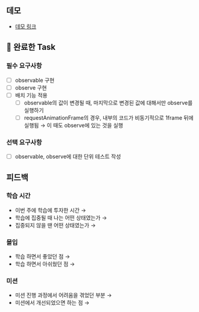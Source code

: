## 데모

<!-- 배포한 링크(github pages)를 첨부해주세요 -->
- [데모 링크]()

## 🎯 완료한 Task


### 필수 요구사항

- [ ]  observable 구현
- [ ]  observe 구현
- [ ]  배치 기능 적용
   - [ ]  observable의 값이 변경될 때, 마지막으로 변경된 값에 대해서만 observe를 실행하기
   - [ ]  requestAnimationFrame의 경우, 내부의 코드가 비동기적으로 1frame 뒤에 실행됨 → 이 때도 observe에 있는 것을 실행

### 선택 요구사항

- [ ]  observable, observe에 대한 단위 테스트 작성

## 피드백

### 학습 시간
- 이번 주에 학습에 투자한 시간 → 
- 학습에 집중될 때 나는 어떤 상태였는가 → 
- 집중되지 않을 땐 어떤 상태였는가 → 

### 몰입
- 학습 하면서 좋았던 점 → 
- 학습 하면서 아쉬웠던 점 →

### 미션
- 미션 진행 과정에서 어려움을 겪었던 부분 → 
- 미션에서 개선되었으면 하는 점 → 
